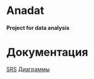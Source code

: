 # Anadat
#### Project for data analysis

# Документация
[SRS](https://github.com/Anastasiyabordak/Anadat/blob/master/SRS.md)
[Диаграммы](https://github.com/Anastasiyabordak/Anadat/tree/master/Diagram)
